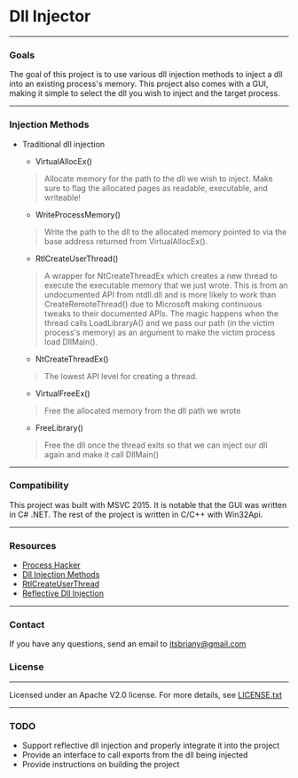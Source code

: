 # Dll Injector
---

### Goals
The goal of this project is to use various dll injection methods to inject a dll into an existing process's memory. This project also comes with a GUI, making it simple to select the dll you wish to inject and the target process.

---
### Injection Methods
- Traditional dll injection
    - VirtualAllocEx()
	> Allocate memory for the path to the dll we wish to inject. Make sure to flag the allocated pages as readable, executable, and writeable!
    
    - WriteProcessMemory()
	> Write the path to the dll to the allocated memory pointed to via the base address returned from VirtualAllocEx(). 
	
    - RtlCreateUserThread()
	> A wrapper for NtCreateThreadEx which creates a new thread to execute the executable memory that we just wrote.
	This is from an undocumented API from ntdll.dll and is more likely to work than CreateRemoteThread() due to Microsoft making continuous tweaks to their documented APIs.
	The magic happens when the thread calls LoadLibraryA() and we pass our path (in the victim process's memory) as an argument to make the victim process load DllMain().
    
    - NtCreateThreadEx()
	> The lowest API level for creating a thread.
	
	- VirtualFreeEx()
	> Free the allocated memory from the dll path we wrote
	
	- FreeLibrary()
	> Free the dll once the thread exits so that we can inject our dll again and make it call DllMain()

----
### Compatibility
This project was built with MSVC 2015. It is notable that the GUI was written in C# .NET. The rest of the project is written in C/C++ with Win32Api.

---
### Resources
- [Process Hacker](http://processhacker.sourceforge.net/)
- [Dll Injection Methods](http://www.codeproject.com/Articles/4610/Three-Ways-to-Inject-Your-Code-into-Another-Proces)
- [RtlCreateUserThread](https://warroom.securestate.com/index.php/dll-injection-part-2-createremotethread-and-more/)
- [Reflective Dll Injection](https://github.com/stephenfewer)

----
### Contact
If you have any questions, send an email to itsbriany@gmail.com

### License
----
Licensed under an Apache V2.0 license. For more details, see [LICENSE.txt](https://github.com/itsbriany/DLL_Injector/blob/master/LICENSE)

----
### TODO

- Support reflective dll injection and properly integrate it into the project
- Provide an interface to call exports from the dll being injected
- Provide instructions on building the project
